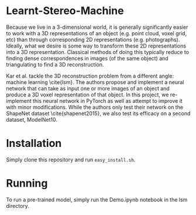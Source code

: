 # Learnt-Stereo-Machine

Because we live in a 3-dimensional world, it is generally significantly easier to work with a 3D representations of an object (e.g. point cloud, voxel grid, etc) than through corresponding 2D representations (e.g. photographs). Ideally, what we desire is some way to transform these 2D representations into a 3D representation. Classical methods of doing this typically reduce to finding dense correspondences in images (of the same object) and triangulating to find a 3D reconstruction. 

Kar et al. tackle the 3D reconstruction problem from a different angle: machine learning \cite{lsm}. The authors propose and implement a neural network that can take as input one or more images of an object and produce a 3D voxel representation of that object. In this project, we re-implement this neural network in PyTorch as well as attempt to improve it with minor modifications. While the authors only test their network on the ShapeNet dataset \cite{shapenet2015}, we also test its efficacy on a second dataset, ModelNet10.

# Installation

Simply clone this repository and run `easy_install.sh`.

# Running

To run a pre-trained model, simply run the Demo.ipynb notebook in the lsm directory.
